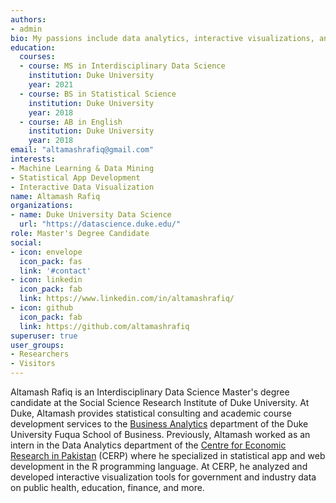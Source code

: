 ```yaml
---
authors:
- admin
bio: My passions include data analytics, interactive visualizations, and statistical programming.
education:
  courses:
  - course: MS in Interdisciplinary Data Science
    institution: Duke University
    year: 2021
  - course: BS in Statistical Science
    institution: Duke University
    year: 2018
  - course: AB in English
    institution: Duke University
    year: 2018
email: "altamashrafiq@gmail.com"
interests:
- Machine Learning & Data Mining
- Statistical App Development
- Interactive Data Visualization
name: Altamash Rafiq
organizations:
- name: Duke University Data Science
  url: "https://datascience.duke.edu/"
role: Master's Degree Candidate
social:
- icon: envelope
  icon_pack: fas
  link: '#contact'
- icon: linkedin
  icon_pack: fab
  link: https://www.linkedin.com/in/altamashrafiq/
- icon: github
  icon_pack: fab
  link: https://github.com/altamashrafiq
superuser: true
user_groups:
- Researchers
- Visitors
---
```


Altamash Rafiq is an Interdisciplinary Data Science Master's degree candidate at the Social Science Research Institute of Duke University. At Duke, Altamash provides statistical consulting and academic course development services to the [Business Analytics](https://www.fuqua.duke.edu/programs/mqm-business-analytics) department of the Duke University Fuqua School of Business. Previously, Altamash worked as an intern in the Data Analytics department of the [Centre for Economic Research in Pakistan](https://cerp.org.pk/) (CERP) where he specialized in statistical app and web development in the R programming language. At CERP, he analyzed and developed interactive visualization tools for government and industry data on public health, education, finance, and more.